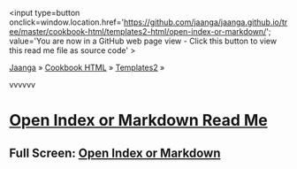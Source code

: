 <span style=display:none; >[You are now in a GitHub source code view - click this link to view Read Me file as a web page]
( https://jaanga.github.io/cookbook-html/templates2-html/open-index-or-markdown/#readme.md "View file as a web page." ) </span>
<input type=button onclick=window.location.href='https://github.com/jaanga/jaanga.github.io/tree/master/cookbook-html/templates2-html/open-index-or-markdown/';
value='You are now in a GitHub web page view - Click this button to view this read me file as source code' >

[Jaanga]( https://jaanga.github.io ) &raquo; [Cookbook HTML]( http://jaangas.github.io/cookbook-html/  ) &raquo;
[Templates2]( https://jaanga.github.io/cookbook-html/templates2-html/ ) &raquo;

vvvvvv

[Open Index or Markdown Read Me]( https://jaanga.github.io/cookbook-html/templates2-html/open-index-or-markdown/index.html#README.md )
===

## Full Screen: [ Open Index or Markdown ]( https://jaanga.github.io/cookbook-html/templates2-html/open-index-or-markdown/index.html )


<img src="" style=display:none; width=800 >
<!--
<iframe src=https://jaanga.github.io/cookbook-html/templates2-html/open-index-or-markdown/index.html width=100% height=600px ></iframe>

-->
_Open Index or Markdown_

***

[test.md]( index.html#test.md )



## Concept

### Mission

* TBD


### Vision

* TBD

## Features

* TBD
* Click three bars( 'hamburger' ) icon to slide menu in or out
* Direct link to this read me file
* Click on title to reload


## Things you can do using this script


* Click the three bars( 'hamburger menu icon' ) to slide the menu in and out
* Press Control-U/Command-Option-U to view the source code
* Press Control-Shift-J/Command-Option-J to see if the JavaScript console reports any errors



## Things you can do by editing the code

<iframe src='https://jaanga.github.io/cookbook-html/examples/libraries/ace-editor/ace-view-r1.html#
	https://jaanga.github.io/cookbook-html/templates2-html/open-index-or-markdown/index.html' width=100% height=600 ></iframe>

<input type=button onclick=window.location.href='https://github.com/jaanga/jaanga.github.io/tree/master/cookbook-html/templates2-html/open-index-or-markdown/index.html';
value='Source code listing' >


* Open this file: https://github.com/jaanga/jaanga.github.io/tree/master/cookbook-html/templates2-html/open-index-or-markdown/index.html
* Click the 'Raw' icon and save the raw file to your computer
* Once you've downloaded the file, you can click it to run it.
* Open the file with a text editor


## Issues



## To Do / Wish List



## Users

Intended for general use


## Goals


## Links of Interest


## Change Log

###

* First commit
* Add Read Me


***

<center title='Jaanga ~ your 3D happy place' >
# <a href=javascript:window.scrollTo(0,0); style=text-decoration:none; > ❦ </a>
</center>
